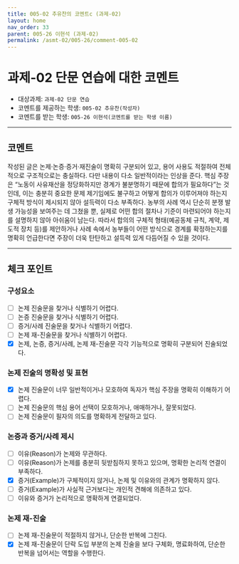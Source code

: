 ```yaml
---
title: 005-02 추유찬의 코멘트c (과제-02) 
layout: home
nav_order: 33
parent: 005-26 이현석 (과제-02)
permalink: /asmt-02/005-26/comment-005-02
---
```


# 과제-02 단문 연습에 대한 코멘트

- 대상과제: `과제-02 단문 연습`
- 코멘트를 제공하는 학생: `005-02 추유찬(작성자)` 
- 코멘트를 받는 학생: `005-26 이현석(코멘트를 받는 학생 이름)` 

---

## 코멘트

작성된 글은 논제·논증·증거·재진술이 명확히 구분되어 있고, 용어 사용도 적절하여 전체적으로 구조적으로는 충실하다. 다만 내용이 다소 일반적이라는 인상을 준다. 핵심 주장은 “노동이 사유재산을 정당화하지만 경계가 불분명하기 때문에 합의가 필요하다”는 것인데, 이는 충분히 중요한 문제 제기임에도 불구하고 어떻게 합의가 이루어져야 하는지 구체적 방식이 제시되지 않아 설득력이 다소 부족하다. 농부의 사례 역시 단순히 분쟁 발생 가능성을 보여주는 데 그쳤을 뿐, 실제로 어떤 합의 절차나 기준이 마련되어야 하는지를 설명하지 않아 아쉬움이 남는다. 따라서 합의의 구체적 형태(예공동체 규칙, 계약, 제도적 장치 등)를 제안하거나 사례 속에서 농부들이 어떤 방식으로 경계를 확정하는지를 명확히 언급한다면 주장이 더욱 탄탄하고 설득력 있게 다듬어질 수 있을 것이다.

---

## 체크 포인트

### **구성요소**
- [ ] 논제 진술문을 찾거나 식별하기 어렵다.
- [ ] 논증 진술문을 찾거나 식별하기 어렵다.
- [ ] 증거/사례 진술문을 찾거나 식별하기 어렵다.
- [ ] 논제 재-진술문을 찾거나 식별하기 어렵다.
- [x] 논제, 논증, 증거/사례, 논제 재-진술문 각각 기능적으로 명확히 구분되어 진술되었다.

### **논제 진술의 명확성 및 표현**  
- [x] 논제 진술문이 너무 일반적이거나 모호하여 독자가 핵심 주장을 명확히 이해하기 어렵다.  
- [ ] 논제 진술문의 핵심 용어 선택이 모호하거나, 애매하거나, 잘못되었다.  
- [ ] 논제 진술문이 필자의 의도를 명확하게 전달하고 있다.  

### **논증과 증거/사례 제시**  
- [ ] 이유(Reason)가 논제와 무관하다.
- [ ] 이유(Reason)가 논제를 충분히 뒷받침하지 못하고 있으며, 명확한 논리적 연결이 부족하다.  
- [x] 증거(Example)가 구체적이지 않거나, 논제 및 이유와의 관계가 명확하지 않다. 
- [ ] 증거(Example)가 사실적 근거보다는 개인적 견해에 의존하고 있다.  
- [ ] 이유와 증거가 논리적으로 명확하게 연결되었다.  

### **논제 재-진술**  
- [ ] 논제 재-진술문이 적절하지 않거나, 단순한 반복에 그친다.   
- [x] 논제 재-진술문이 단락 도입 부분의 논제 진술을 보다 구체화, 명료화하여, 단순한 반복을 넘어서는 역할을 수행한다.  
